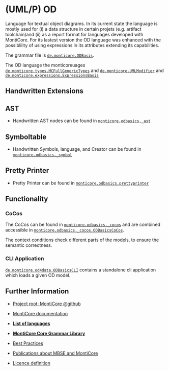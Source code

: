<!-- (c) https://github.com/MontiCore/monticore -->

<!-- Beta-version: This is intended to become a MontiCore stable explanation. -->

# (UML/P) OD

Language for textual object diagrams. In its current state the language is mostly used for (i) a 
data structure in certain projets (e.g. artifact toolchain)and (ii) as a report format for 
languages developed with MontiCore. For its lastest version the OD language was enhanced with
the possiblility of using expressions in its attributes extending its capabilities.

The grammar file is [`de.monticore.ODBasis`][ODBasicsGrammar].

The OD language the monticoreuages  
 [`de.monticore.types.MCFullGenericTypes`][MCFullGenericGrammar] and
 [`de.monticore.UMLModifier`][MCUMLModifierGrammar] and 
 [`de.monticore.expressions.ExpressionsBasis`][MCExpressionBasicsGrammar]

## Handwritten Extensions
## AST
- Handwritten AST nodes can be found in [`monticore.odbasics._ast`][_ast]
## Symboltable
- Handwritten Symbols, language, and Creator can be found in [`monticore.odbasics._symbol`][_symboltable]
## Pretty Printer
- Pretty Printer can be found in [`monticore.odbasics.prettyprinter`][prettyprinter]

## Functionality
### CoCos
The CoCos can be found in [`monticore.odbasics._cocos`][cocos] and are combined
accessible in [`monticore.odbasics._cocos.ODBasicsCoCos`][ODCoCos].

The context conditions check different parts of the models, to ensure the semantic correctness.

### CLI Application
[`de.monticore.od4data.ODBasicsCLI`][ODCLI] contains a standalone cli application which 
loads a given OD model.

[ODBasicsGrammar]: https://git.rwth-aachen.de/monticore/languages/od/-/blob/master/src/main/grammars/de/monticore/ODBasis.mc4
[MCFullGenericGrammar]: https://git.rwth-aachen.de/monticore/monticore/-/blob/dev/monticore-grammar/src/main/grammars/de/monticore/types/MCFullGenericTypes.mc4
[MCUMLModifierGrammar]: https://git.rwth-aachen.de/monticore/monticore/-/blob/dev/monticore-grammar/src/main/grammars/de/monticore/UMLModifier.mc4
[MCExpressionBasicsGrammar]: https://git.rwth-aachen.de/monticore/monticore/-/blob/dev/monticore-grammar/src/main/grammars/de/monticore/expressions/ExpressionsBasis.mc4
[_ast]: https://git.rwth-aachen.de/monticore/languages/od/-/tree/master/src/main/java/de/monticore/odbasis/_ast
[_symboltable]: https://git.rwth-aachen.de/monticore/languages/od/-/tree/master/src/main/java/de/monticore/odbasis/_symboltable
[prettyprinter]: https://git.rwth-aachen.de/monticore/languages/od/-/tree/master/src/main/java/de/monticore/odbasis/prettyprinter
[cocos]: https://git.rwth-aachen.de/monticore/languages/od/-/tree/master/src/main/java/de/monticore/odbasis/_cocos
[ODCoCos]: https://git.rwth-aachen.de/monticore/languages/od/-/blob/master/src/main/java/de/monticore/odbasis/_cocos/ODBasicsCoCos.java
[ODCLI]: https://git.rwth-aachen.de/monticore/languages/od/-/blob/master/src/main/java/de/monticore/od4data/OD4DataCLI.java

## Further Information

* [Project root: MontiCore @github](https://github.com/MontiCore/monticore)
* [MontiCore documentation](http://www.monticore.de/)

* [**List of languages**](https://git.rwth-aachen.de/monticore/monticore/-/blob/dev/docs/Languages.md)
* [**MontiCore Core Grammar Library**](https://git.rwth-aachen.de/monticore/monticore/blob/dev/monticore-grammar/src/main/grammars/de/monticore/Grammars.md)
* [Best Practices](BestPractices.md)
* [Publications about MBSE and MontiCore](https://www.se-rwth.de/publications/)

* [Licence definition](https://github.com/MontiCore/monticore/blob/master/00.org/Licenses/LICENSE-MONTICORE-3-LEVEL.md)

